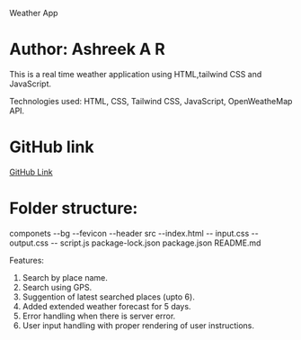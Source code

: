 Weather App

# Author: Ashreek A R

This is a real time weather application using HTML,tailwind CSS and JavaScript.

Technologies used: HTML, CSS, Tailwind CSS, JavaScript, OpenWeatheMap API.

# GitHub link
[GitHub Link](https://github.com/ashreekar/Weather-App)

# Folder structure:

componets
    --bg
    --fevicon
    --header
src
    --index.html
    -- input.css
    -- output.css
    -- script.js
package-lock.json
package.json
README.md

Features:

1) Search by place name.
2) Search using GPS.
3) Suggention of latest searched places (upto 6).
4) Added extended weather forecast for 5 days.
5) Error handling when there is server error.
6) User input handling with proper rendering of user instructions.